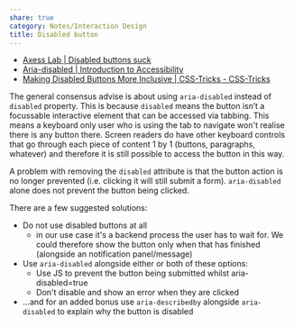 ```yaml
---
share: true
category: Notes/Interaction Design
title: Disabled button
---
```

- [Axess Lab | Disabled buttons suck](https://axesslab.com/disabled-buttons-suck/)
- [Aria-disabled | Introduction to Accessibility](https://a11y-101.com/development/aria-disabled)
- [Making Disabled Buttons More Inclusive | CSS-Tricks - CSS-Tricks](https://css-tricks.com/making-disabled-buttons-more-inclusive/)

The general consensus advise is about using `aria-disabled` instead of `disabled` property. This is because `disabled` means the button isn’t a focussable interactive element that can be accessed via tabbing. This means a keyboard only user who is using the tab to navigate won't realise there is any button there. Screen readers do have other keyboard controls that go through each piece of content 1 by 1 (buttons, paragraphs, whatever) and therefore it is still possible to access the button in this way. 

A problem with removing the `disabled` attribute is that the button action is no longer prevented (i.e. clicking it will still submit a form). `aria-disabled` alone does not prevent the button being clicked.  

There are a few suggested solutions:
- Do not use disabled buttons at all
	- in our use case it's a backend process the user has to wait for. We could therefore show the button only when that has finished (alongside an notification panel/message)
- Use `aria-disabled` alongside either or both of these options: 
	- Use JS to prevent the button being submitted whilst aria-disabled=true
	- Don't disable and show an error when they are clicked
- ...and for an added bonus use `aria-describedby` alongside `aria-disabled` to explain why the button is disabled